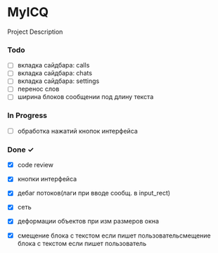# MyICQ

Project Description

### Todo

- [ ] вкладка сайдбара: calls  
- [ ] вкладка сайдбара: chats  
- [ ] вкладка сайдбара: settings  
- [ ] перенос слов  
- [ ] ширина блоков сообщении под длину текста  

### In Progress

- [ ] обработка нажатий кнопок интерфейса  

### Done ✓

- [x] code review  
- [x] кнопки интерфейса  
- [x] дебаг потоков(лаги при вводе сообщ. в input_rect)  
- [x] сеть  
- [x] деформации объектов при изм размеров окна  
- [x] смещение блока с текстом если пишет пользовательсмещение блока с текстом если пишет пользователь  

